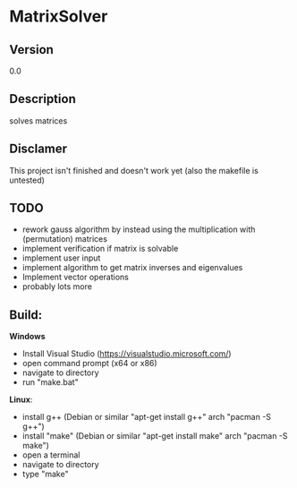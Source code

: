 # MatrixSolver

## Version
0.0

## Description
solves matrices

## Disclamer
This project isn't finished and doesn't work yet (also the makefile is untested)

## TODO
- rework gauss algorithm by instead using the multiplication with (permutation) matrices
- implement verification if matrix is solvable
- implement user input
- implement algorithm to get matrix inverses and eigenvalues
- Implement vector operations
- probably lots more

## Build:
**Windows**
- Install Visual Studio (https://visualstudio.microsoft.com/)
- open command prompt (x64 or x86)
- navigate to directory
- run "make.bat"

**Linux**:    

- install g++ (Debian or similar "apt-get install g++"  arch "pacman -S g++")
- install "make" (Debian or similar "apt-get install make"  arch "pacman -S make")
- open a terminal
- navigate to directory
- type "make"


 


